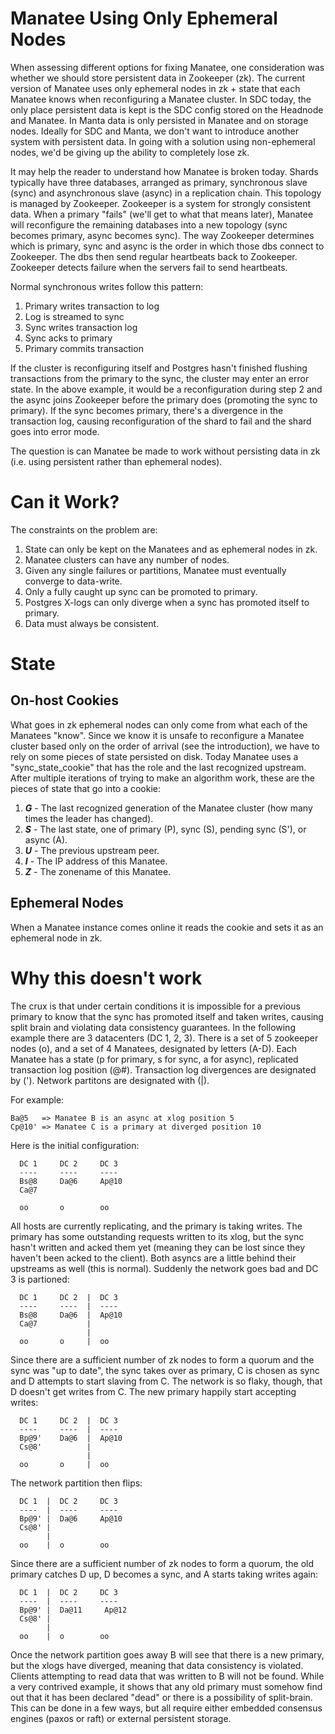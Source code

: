 # Manatee Using Only Ephemeral Nodes

When assessing different options for fixing Manatee, one consideration was
whether we should store persistent data in Zookeeper (zk).  The current version
of Manatee uses only ephemeral nodes in zk + state that each Manatee knows when
reconfiguring a Manatee cluster.  In SDC today, the only place persistent data
is kept is the SDC config stored on the Headnode and Manatee.  In Manta data is
only persisted in Manatee and on storage nodes.  Ideally for SDC and Manta, we
don't want to introduce another system with persistent data.  In going with a
solution using non-ephemeral nodes, we'd be giving up the ability to completely
lose zk.

It may help the reader to understand how Manatee is broken today.  Shards
typically have three databases, arranged as primary, synchronous slave (sync)
and asynchronous slave (async) in a replication chain. This topology is managed
by Zookeeper. Zookeeper is a system for strongly consistent data. When a primary
"fails" (we'll get to what that means later), Manatee will reconfigure the
remaining databases into a new topology (sync becomes primary, async becomes
sync). The way Zookeeper determines which is primary, sync and async is the
order in which those dbs connect to Zookeeper. The dbs then send regular
heartbeats back to Zookeeper. Zookeeper detects failure when the servers fail to
send heartbeats.

Normal synchronous writes follow this pattern:

1. Primary writes transaction to log
2. Log is streamed to sync
3. Sync writes transaction log
4. Sync acks to primary
5. Primary commits transaction

If the cluster is reconfiguring itself and Postgres hasn't finished flushing
transactions from the primary to the sync, the cluster may enter an error state.
In the above example, it would be a reconfiguration during step 2 and the async
joins Zookeeper before the primary does (promoting the sync to primary). If the
sync becomes primary, there's a divergence in the transaction log, causing
reconfiguration of the shard to fail and the shard goes into error mode.

The question is can Manatee be made to work without persisting data in zk (i.e.
using persistent rather than ephemeral nodes).

# Can it Work?

The constraints on the problem are:

1. State can only be kept on the Manatees and as ephemeral nodes in zk.
1. Manatee clusters can have any number of nodes.
1. Given any single failures or partitions, Manatee must eventually converge
   to data-write.
1. Only a fully caught up sync can be promoted to primary.
1. Postgres X-logs can only diverge when a sync has promoted itself to primary.
1. Data must always be consistent.

# State

## On-host Cookies

What goes in zk ephemeral nodes can only come from what each of the Manatees
"know".  Since we know it is unsafe to reconfigure a Manatee cluster based only
on the order of arrival (see the introduction), we have to rely on some pieces
of state persisted on disk.  Today Manatee uses a "sync_state_cookie" that
has the role and the last recognized upstream.  After multiple iterations of
trying to make an algorithm work, these are the pieces of state that go into
a cookie:

1. ***G*** - The last recognized generation of the Manatee cluster (how many
   times the leader has changed).
2. ***S*** - The last state, one of primary (P), sync (S), pending sync (S'),
   or async (A).
3. ***U*** - The previous upstream peer.
4. ***I*** - The IP address of this Manatee.
5. ***Z*** - The zonename of this Manatee.

## Ephemeral Nodes

When a Manatee instance comes online it reads the cookie and sets it as an
ephemeral node in zk.

# Why this doesn't work

The crux is that under certain conditions it is impossible for a previous
primary to know that the sync has promoted itself and taken writes, causing
split brain and violating data consistency guarantees.  In the following example
there are 3 datacenters (DC 1, 2, 3).  There is a set of 5 zookeeper nodes (o),
and a set of 4 Manatees, designated by letters (A-D).  Each Manatee has a state
(p for primary, s for sync, a for async), replicated transaction log position
(@#).  Transaction log divergences are designated by (').  Network partitons are
designated with (|).

For example:
```
Ba@5   => Manatee B is an async at xlog position 5
Cp@10' => Manatee C is a primary at diverged position 10
```

Here is the initial configuration:
```
  DC 1     DC 2     DC 3
  ----     ----     ----
  Bs@8     Da@6     Ap@10
  Ca@7

  oo       o        oo
```

All hosts are currently replicating, and the primary is taking writes.  The
primary has some outstanding requests written to its xlog, but the sync hasn't
written and acked them yet (meaning they can be lost since they haven't been
acked to the client).  Both asyncs are a little behind their upstreams as well
(this is normal).  Suddenly the network goes bad and DC 3 is partioned:
```
  DC 1     DC 2  |  DC 3
  ----     ----  |  ----
  Bs@8     Da@6  |  Ap@10
  Ca@7           |
                 |
  oo       o     |  oo
```

Since there are a sufficient number of zk nodes to form a quorum and the sync
was "up to date", the sync takes over as primary, C is chosen as sync and D
attempts to start slaving from C.  The network is so flaky, though, that D
doesn't get writes from C.  The new primary happily start accepting writes:
```
  DC 1     DC 2  |  DC 3
  ----     ----  |  ----
  Bp@9'    Da@6  |  Ap@10
  Cs@8'          |
                 |
  oo       o     |  oo
```

The network partition then flips:
```
  DC 1  |  DC 2     DC 3
  ----  |  ----     ----
  Bp@9' |  Da@6     Ap@10
  Cs@8' |
        |
  oo    |  o        oo
```

Since there are a sufficient number of zk nodes to form a quorum, the old
primary catches D up, D becomes a sync, and A starts taking writes again:
```
  DC 1  |  DC 2     DC 3
  ----  |  ----     ----
  Bp@9' |  Da@11     Ap@12
  Cs@8' |
        |
  oo    |  o        oo
```

Once the network partition goes away B will see that there is a new primary, but
the xlogs have diverged, meaning that data consistency is violated.  Clients
attempting to read data that was written to B will not be found.  While a very
contrived example, it shows that any old primary must somehow find out that it
has been declared "dead" or there is a possibility of split-brain.  This can be
done in a few ways, but all require either embedded consensus engines (paxos or
raft) or external persistent storage.

